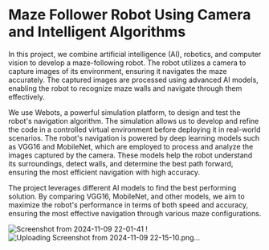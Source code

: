 # Maze Follower Robot Using Camera and Intelligent Algorithms


In this project, we combine artificial intelligence (AI), robotics, and computer vision to develop a maze-following robot. The robot utilizes a camera to capture images of its environment, ensuring it navigates the maze accurately. The captured images are processed using advanced AI models, enabling the robot to recognize maze walls and navigate through them effectively.

We use Webots, a powerful simulation platform, to design and test the robot's navigation algorithm. The simulation allows us to develop and refine the code in a controlled virtual environment before deploying it in real-world scenarios. The robot's navigation is powered by deep learning models such as VGG16 and MobileNet, which are employed to process and analyze the images captured by the camera. These models help the robot understand its surroundings, detect walls, and determine the best path forward, ensuring the most efficient navigation with high accuracy.

The project leverages different AI models to find the best performing solution. By comparing VGG16, MobileNet, and other models, we aim to maximize the robot's performance in terms of both speed and accuracy, ensuring the most effective navigation through various maze configurations.


![Screenshot from 2024-11-09 22-01-41](https://github.com/user-attachments/assets/5a1af58b-4458-4fd6-b186-9bd9eb73c9b9)   !![Uploading Screenshot from 2024-11-09 22-15-10.png…]()





